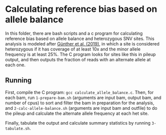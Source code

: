 # Calculating reference bias based on allele balance

In this folder, there are bash scripts and a c program for calculating
reference bias based on allele balance and heterozygous SNV sites. This
analysis is modeled after [Günther et al. (2019)][guenther2019], in which a
site is considered heterozygous if it has coverage of at least 10x and the
minor allele frequency is at least 25%. The C program looks for sites like this
in pileup output, and then outputs the fraction of reads with an alternate
allele at each one.

## Running

First, compile the C program: `gcc calculate_allele_balance.c`. Then, for each
bam, run `1-prepare-bam.sh` (arguments are input bam, output bam, and number of
cpus) to sort and filter the bam in preparation for the analysis, and
`2-calc-allele-balance.sh` (arguments are input bam and outfile) to do the
pileup and calculate the alternate allele frequency at each het site.

Finally, tabulate the output and calculate summary statistics by running
`3-tabulate.sh`.

[guenther2019]: https://doi.org/10.1371/journal.pgen.1008302
